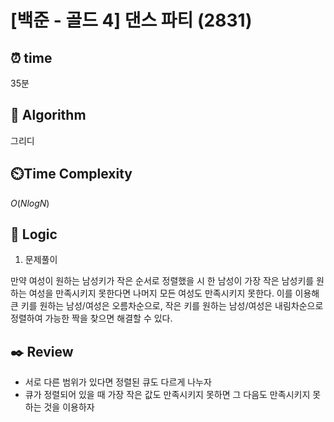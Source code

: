# [백준 - 골드 4] 댄스 파티 (2831)
 
## ⏰  **time**

35분

## :pushpin: **Algorithm**

그리디

## ⏲️**Time Complexity**

$O(NlogN)$

## :round_pushpin: **Logic**
1. 문제풀이

만약 여성이 원하는 남성키가 작은 순서로 정렬했을 시 한 남성이 가장 작은 남성키를 원하는 여성을 만족시키지 못한다면 나머지 모든 여성도 만족시키지 못한다. 이를 이용해 큰 키를 원하는 남성/여성은 오름차순으로, 작은 키를 원하는 남성/여성은 내림차순으로 정렬하여 가능한 짝을 찾으면 해결할 수 있다.


## :black_nib: **Review**
- 서로 다른 범위가 있다면 정렬된 큐도 다르게 나누자
- 큐가 정렬되어 있을 때 가장 작은 값도 만족시키지 못하면 그 다음도 만족시키지 못하는 것을 이용하자
